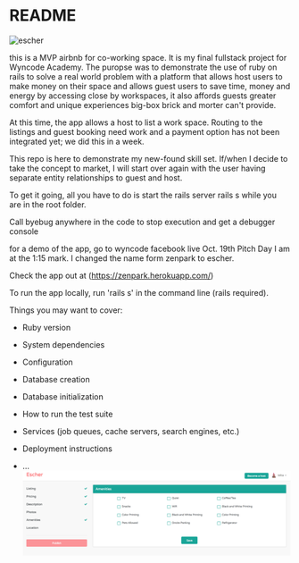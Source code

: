 # README
![escher](/app/assets/images.png)


this is a MVP airbnb for co-working space. It is my final fullstack project for Wyncode Academy. The puropse was to demonstrate the use of ruby on rails to solve a real world problem with a platform that allows host users to make money on their space and allows guest users to save time, money and energy by accessing close by workspaces, it also affords guests greater comfort and unique experiences big-box brick and morter can't provide.

At this time, the app allows a host to list a work space. Routing to the listings and guest booking need work and a payment option has not been integrated yet; we did this in a week.

This repo is here to demonstrate my new-found skill set. If/when I decide to take the concept to market, I will start over again with the user having separate entity relationships to guest and host.

To get it going, all you have to do is start the rails server rails s while you are in the root folder.

Call byebug anywhere in the code to stop execution and get a debugger console

for a demo of the app, go to wyncode facebook live Oct. 19th Pitch Day I am at the 1:15 mark. I changed the name form zenpark to escher.

Check the app out at (https://zenpark.herokuapp.com/)

To run the app locally, run 'rails s' in the command line (rails required).

Things you may want to cover:

* Ruby version

* System dependencies

* Configuration

* Database creation

* Database initialization

* How to run the test suite

* Services (job queues, cache servers, search engines, etc.)

* Deployment instructions

* ...
![Screenshot of Home for portfolio site](/app/assets/images/booking_sc.png?raw=true "Home Page")
